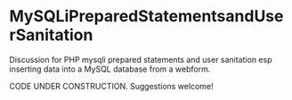 # MySQLiPreparedStatementsandUserSanitation
Discussion for PHP mysqli prepared statements and user sanitation esp inserting data into a MySQL database from a webform.

CODE UNDER CONSTRUCTION. Suggestions welcome!

